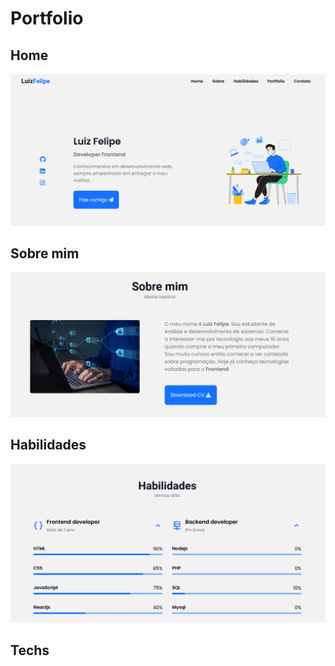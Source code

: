 # Portfolio

## Home

<img src="assets/readme/home.png">

## Sobre mim

<img src="assets/readme/sobremim.png">

## Habilidades

<img src="assets/readme/habilidades.png">

## Techs
